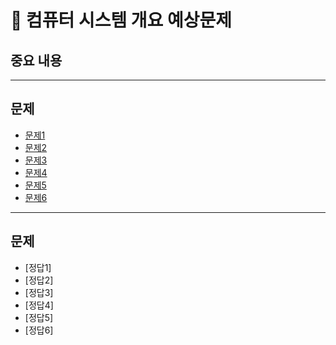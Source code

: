 # 📘 컴퓨터 시스템 개요 예상문제

## 중요 내용
>
------------------------------------
## 문제
- [문제1](#정답1)
- [문제2](#정답2)
- [문제3](#정답3)
- [문제4](#정답4)
- [문제5](#정답5)
- [문제6](#정답6)

-------------------------------------------

## 문제
- [정답1]
- [정답2]
- [정답3]
- [정답4]
- [정답5]
- [정답6]





